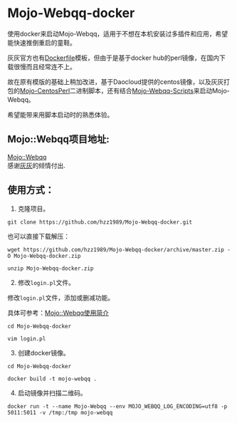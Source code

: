 # Mojo-Webqq-docker

使用docker来启动Mojo-Webqq，适用于不想在本机安装过多插件和应用，希望能快速推倒重启的童鞋。

灰灰官方也有[Dockerfile](https://github.com/sjdy521/Mojo-Webqq/blob/master/docker-image/Dockerfile)模板，但由于是基于docker hub的perl镜像，在国内下载很慢而且经常连不上。

故在原有模版的基础上稍加改进，基于Daocloud提供的centos镜像，以及灰灰打包的[Mojo-CentosPerl](https://github.com/sjdy521/Mojo-CentosPerl)二进制脚本，还有结合[Mojo-Webqq-Scripts](https://github.com/hzz1989/Mojo-Webqq-Scripts)来启动Mojo-Webqq。

希望能带来用脚本启动时的熟悉体验。

## Mojo::Webqq项目地址:
[Mojo::Webqq](https://github.com/sjdy521/Mojo-Webqq)  
感谢[灰灰](https://github.com/sjdy521)的倾情付出.

## 使用方式：

1. 克隆项目。

```shell
git clone https://github.com/hzz1989/Mojo-Webqq-docker.git
```

也可以直接下载解压：

```shell
wget https://github.com/hzz1989/Mojo-Webqq-docker/archive/master.zip -O Mojo-Webqq-docker.zip

unzip Mojo-Webqq-docker.zip
```

2. 修改`login.pl`文件。

修改`login.pl`文件，添加或删减功能。

具体可参考：[Mojo::Webqq使用简介](http://www.huangzhongzhang.cn/mojo-webqq-shi-yong-jian-jie.html)

```shell
cd Mojo-Webqq-docker

vim login.pl
```

3. 创建docker镜像。

```shell
cd Mojo-Webqq-docker

docker build -t mojo-webqq .
```

4. 启动镜像并扫描二维码。

```shell
docker run -t --name Mojo-Webqq --env MOJO_WEBQQ_LOG_ENCODING=utf8 -p 5011:5011 -v /tmp:/tmp mojo-webqq
```
